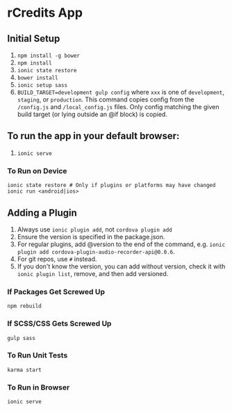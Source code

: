 # rCredits App

## Initial Setup

1. `npm install -g bower`
1. `npm install`
1. `ionic state restore`
1. `bower install`
1. `ionic setup sass`
1. `BUILD_TARGET=development gulp config`
where `xxx` is one of `development`, `staging`, or `production`. This command copies config from the `/config.js` and `/local_config.js` files. Only config matching the given build target (or lying outside an @if block) is copied.

## To run the app in your default browser:

1. `ionic serve`

### To Run on Device

```
ionic state restore # Only if plugins or platforms may have changed
ionic run <android|ios>
```

## Adding a Plugin

1. Always use `ionic plugin add`, not `cordova plugin add`
1. Ensure the version is specified in the package.json.
  1. For regular plugins, add @version to the end of the command, e.g. `ionic plugin add cordova-plugin-audio-recorder-api@0.0.6`.
  1. For git repos, use `#` instead.
  1. If you don't know the version, you can add without version, check it with `ionic plugin list`, remove, and then add versioned.


### If Packages Get Screwed Up

`npm rebuild`

### If SCSS/CSS Gets Screwed Up

`gulp sass`

### To Run Unit Tests

`karma start`

### To Run in Browser

`ionic serve`

